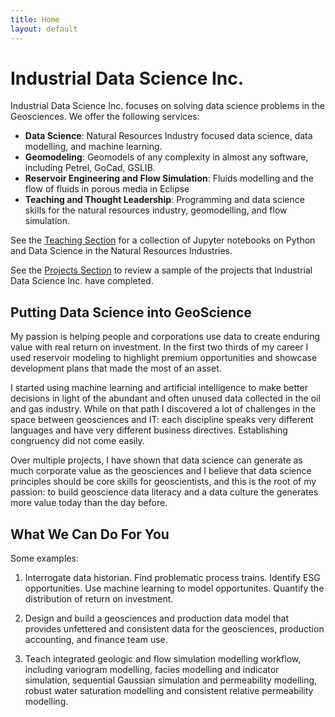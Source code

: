 ```yaml
---
title: Home
layout: default
---
```



# Industrial Data Science Inc. 

Industrial Data Science Inc. focuses on solving data science problems in the Geosciences. We offer the following services:

- **Data Science**: Natural Resources Industry focused data science, data modelling, and machine learning. 
- **Geomodeling**: Geomodels of any complexity in almost any software, including Petrel, GoCad, GSLIB.
- **Reservoir Engineering and Flow Simulation**: Fluids modelling and the flow of fluids in porous media in Eclipse 
- **Teaching and Thought Leadership**: Programming and data science skills for the natural resources industry, geomodelling, 
and flow simulation.  

See the [Teaching Section](https://knorrena.github.io/IndustrialDataScience/content/2-Teaching.html) for a collection of 
Jupyter notebooks on Python and Data Science in the Natural Resources Industries.  

See the [Projects Section](https://knorrena.github.io/IndustrialDataScience/content/1-Projects.html) to review a sample of 
the projects that Industrial Data Science Inc. have completed.  

## Putting Data Science into GeoScience 

My passion is helping people and corporations use data to create enduring value with real return on investment. 
In the first two thirds of my career I used reservoir modeling to highlight premium opportunities and showcase 
development plans that made the most of an asset.

I started using machine learning and artificial intelligence to make better decisions in light of the 
abundant and often unused data collected in the oil and gas industry. While on that path I discovered a lot of 
challenges in the space between geosciences and IT: each discipline speaks very different languages and have very 
different business directives. Establishing congruency did not come easily.  

Over multiple projects, I have shown that data science can generate as much corporate value as the geosciences 
and I believe that data science principles should be core skills for geoscientists, and this is the root of my passion: 
to build geoscience data literacy and a data culture the generates more value today than the day before.

## What We Can Do For You

Some examples:

1. Interrogate data historian. Find problematic process trains. Identify ESG opportunities. Use machine learning 
to model opportunites. Quantify the distribution of return on investment.  

2. Design and build a geosciences and production data model that provides unfettered and consistent data for the geosciences, 
production accounting, and finance team use.

3. Teach integrated geologic and flow simulation modelling workflow, including variogram modelling, facies modelling 
and indicator simulation, sequential Gaussian simulation and permeability modelling, robust water saturation modelling and 
consistent relative permeability modelling. 

